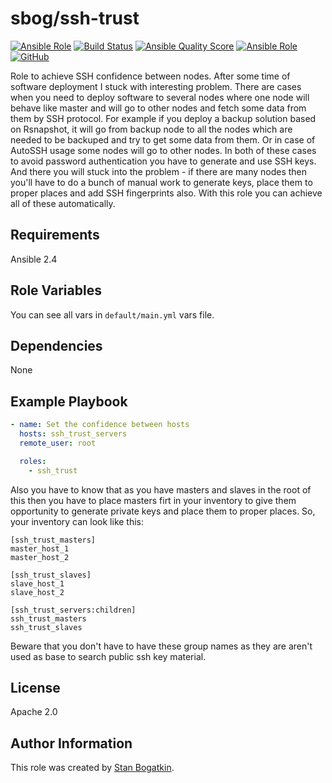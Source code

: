 # sbog/ssh-trust

[![Ansible Role](https://img.shields.io/ansible/role/50937)](https://galaxy.ansible.com/sorrowless/ssh_trust)
[![Build Status](https://travis-ci.com/sorrowless/ansible_ssh_trust.svg?branch=master)](https://travis-ci.com/sorrowless/ansible_ssh_trust)
[![Ansible Quality Score](https://img.shields.io/ansible/quality/50937)](https://galaxy.ansible.com/sorrowless/ssh_trust)
[![Ansible Role](https://img.shields.io/ansible/role/d/50937)](https://galaxy.ansible.com/sorrowless/ssh_trust)
[![GitHub](https://img.shields.io/github/license/sorrowless/ansible_ssh_trust)](https://github.com/sorrowless/ansible_ssh_trust/blob/master/LICENSE)

Role to achieve SSH confidence between nodes. After some time of software
deployment I stuck with interesting problem. There are cases when you need to
deploy software to several nodes where one node will behave like master and
will go to other nodes and fetch some data from them by SSH protocol. For
example if you deploy a backup solution based on Rsnapshot, it will go from
backup node to all the nodes which are needed to be backuped and try to get
some data from them. Or in case of AutoSSH usage some nodes will go to other
nodes. In both of these cases to avoid password authentication you have to
generate and use SSH keys. And there you will stuck into the problem - if there
are many nodes then you'll have to do a bunch of manual work to generate keys,
place them to proper places and add SSH fingerprints also. With this role you
can achieve all of these automatically.

## Requirements

Ansible 2.4

## Role Variables

You can see all vars in `default/main.yml` vars file.

## Dependencies

None

## Example Playbook

```yaml
- name: Set the confidence between hosts
  hosts: ssh_trust_servers
  remote_user: root

  roles:
    - ssh_trust
```

Also you have to know that as you have masters and slaves in the root of this
then you have to place masters firt in your inventory to give them opportunity
to generate private keys and place them to proper places. So, your inventory
can look like this:

```
[ssh_trust_masters]
master_host_1
master_host_2

[ssh_trust_slaves]
slave_host_1
slave_host_2

[ssh_trust_servers:children]
ssh_trust_masters
ssh_trust_slaves
```

Beware that you don't have to have these group names as they are aren't used as
base to search public ssh key material.

## License

Apache 2.0

## Author Information

This role was created by [Stan Bogatkin](https://sbog.ru).
